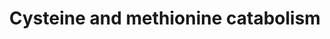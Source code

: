 ---
annotations:
- type: Pathway Ontology
  value: methionine degradation pathway
- type: Pathway Ontology
  value: cysteine and methionine metabolic pathway
- type: Pathway Ontology
  value: cysteine metabolic pathway
- type: Pathway Ontology
  value: methionine cycle/metabolic pathway
- type: Pathway Ontology
  value: disease pathway
authors:
- DeSl
- MaintBot
- IreneHemel
- Ddomingof
- Fehrhart
- Finterly
communities:
- IEM
- RareDiseases
description: This pathway visualises the conversion of methionine to cysteine, after
  which it is further metabolised in either an oxidative or non-oxidative manner.
  Several of these metabolites are altered in people suffering from MoCD and SO; changes
  in metabolite concentrations (comparing MoCD cases to controls) are highlighted
  in blue (see [https://www.wikipathways.org/index.php/Pathway:WP4507] for the pathway
  on MoCD). This pathway was inspired by Chapter 12 of the book of Blau (ISBN 3642403360
  (978-3642403361)).
last-edited: 2021-06-23
organisms:
- Homo sapiens
redirect_from:
- /index.php/Pathway:WP4504
- /instance/WP4504
schema-jsonld:
- '@context': https://schema.org/
  '@id': https://wikipathways.github.io/pathways/WP4504.html
  '@type': Dataset
  creator:
    '@type': Organization
    name: WikiPathways
  description: This pathway visualises the conversion of methionine to cysteine, after
    which it is further metabolised in either an oxidative or non-oxidative manner.
    Several of these metabolites are altered in people suffering from MoCD and SO;
    changes in metabolite concentrations (comparing MoCD cases to controls) are highlighted
    in blue (see [https://www.wikipathways.org/index.php/Pathway:WP4507] for the pathway
    on MoCD). This pathway was inspired by Chapter 12 of the book of Blau (ISBN 3642403360
    (978-3642403361)).
  keywords:
  - ''
  - Hypotaurine
  - Cysteine
  - Pyr
  - ST
  - RSSH
  - H2S
  - MAT
  - Taurine
  - Glutathione
  - B-Sulfinyl pyruvate
  - CSD
  - Adenosine
  - Cystine
  - gamma-Glutamylcysteine
  - Transsulfuration pathway
  - Gly
  - Cystathionine
  - SQR
  - Tetra-
  - Sulfite
  - SDO
  - alpha-KB
  - Methionine
  - Betaine
  - AAT
  - hydrofolate
  - Glu
  - CSE
  - thiosulfate(2−)
  - serine
  - S-Adenosylhomocysteine
  - -CH3
  - GS
  - 3-Mercaptopyruvic acid
  - SAAH
  - MT
  - NH4+
  - H2O
  - Homocysteine
  - Sulfate
  - BHMT
  - KG
  - CO2
  - GCS
  - Dimethylglycine
  - MS
  - S-sulfocysteine
  - Cysteine sulfinic acid
  - ATP
  - CDO
  - O2
  - S-Adenosylmethionine
  - SO3 2-
  - tetrahydrofolate
  - SO
  - MPST
  - 5-Methyl
  license: CC0
  name: Cysteine and methionine catabolism
seo: CreativeWork
title: Cysteine and methionine catabolism
wpid: WP4504
---